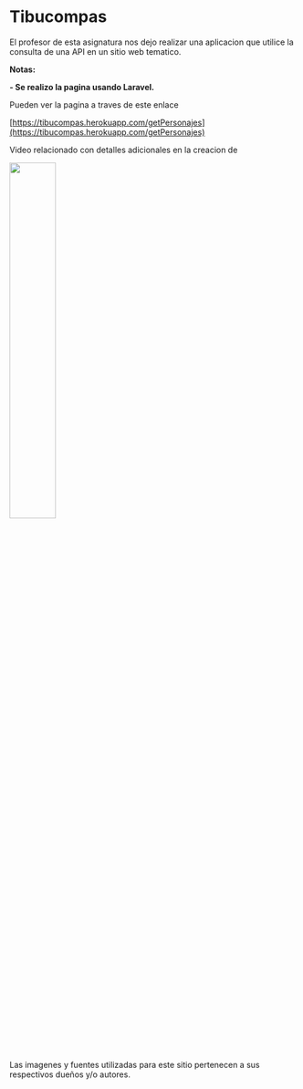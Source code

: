 # Tibucompas

<!----Descripcion---->
El profesor de esta asignatura nos dejo realizar una aplicacion que utilice la consulta de una API en un sitio web tematico.
<!----Separador de la descripcion ---->

<!----Notas---->
**Notas:**

**- Se realizo la pagina usando Laravel.**
<!----Separador de las notas---->

<!----Separador---->
Pueden ver la pagina a traves de este enlace

[https://tibucompas.herokuapp.com/getPersonajes](https://tibucompas.herokuapp.com/getPersonajes)

Video relacionado con detalles adicionales en la creacion de 

[<img src="https://i.ytimg.com/vi/Gn8XFnScJ3U/maxresdefault.jpg" width="40%">](https://www.youtube.com/watch?v=Gn8XFnScJ3U)

Las imagenes y fuentes utilizadas para este sitio pertenecen a sus respectivos dueños y/o autores.
<!----Fin del separador---->
